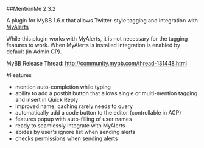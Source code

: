 ##MentionMe 2.3.2

A plugin for MyBB 1.6.x that allows Twitter-style tagging and integration with [MyAlerts](https://github.com/euantorano/MyAlerts)

While this plugin works with MyAlerts, it is not necessary for the tagging features to work. When MyAlerts is installed integration is enabled by default (in Admin CP).

MyBB Release Thread: http://community.mybb.com/thread-131448.html

#Features
* mention auto-completion while typing
* ability to add a postbit button that allows single or multi-mention tagging and insert in Quick Reply
* improved name; caching rarely needs to query
* automatically add a code button to the editor (controllable in ACP)
* features popup with auto-filling of user names
* ready to seamlessly integrate with MyAlerts
* abides by user's ignore list when sending alerts
* checks permissions when sending alerts

